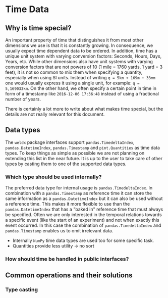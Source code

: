 # Time Data

## Why is time special?

An important property of time that distinguishes it from most other dimensions we use is that it is constantly growing.
In consequence, we usually expect time dependent data to be ordered. 
In addition, time has a unique unit system with varying conversion factors: Seconds, Hours, Days, Years, etc.
While other dimensions also have unit systems with varying conversion factors that are not powers of 10 (1 mile = 1760 
yards, 1 yard = 3 feet), it is not so common to mix them when specifying a quantity, especially when using SI units.
Instead of writing `q = 5km + 169m + 33mm` one would usually express it using a single unit, for example: 
`q = 5,169033km`.
On the other hand, we often specify a certain point in time in form of a timestamp like `2016-12-06 17:36:48` instead of
using a fractional number of years.

There is certainly a lot more to write about what makes time special, but the details are not really relevant for this
document. 

## Data types

The `weldx` package interfaces support `pandas.TimedeltaIndex`, `pandas.DatetimeIndex`, `pandas.Timestamp` and 
`pint.Quantities` as time data types.
To keep things as simple as possible we are not planning on extending this list in the near future.
It is up to the user to take care of other types by casting them to one of the supported data types.

### Which type should be used internally?

The preferred data type for internal usage is `pandas.TimedeltaIndex`.
In combination with a `pandas.Timestamp` as reference time it can store the same information as a 
`pandas.DatetimeIndex` but it can also be used without a reference time.
This makes it more flexible to use than the `pandas.DatetimeIndex` that has a "baked in" reference time that must always
be specified.
Often we are only interested in the temporal relations towards a specific event (like the start of an experiment) and 
not when exactly this event occurred.
In this case the combination of `pandas.TimedeltaIndex` and `pandas.Timestamp` enables us to omit irrelevant data.

- Internally `NumPy` time data types are used too for some specific task.
- Quantities provide less utility -> no sort

### How should time be handled in public interfaces?

## Common operations and their solutions

### Type casting 

